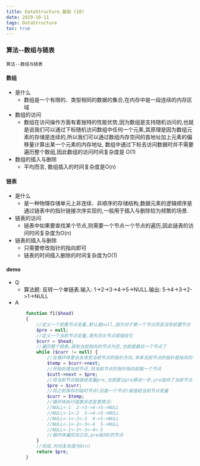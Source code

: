 ```yaml
---
title: DataStructure_基础 (10)
date: 2019-10-11
tags: DataStructure
toc: true
---
```


### 算法--数组与链表
    算法--数组与链表

<!-- more -->

#### 数组
- 是什么
    * 数组是一个有限的、类型相同的数据的集合,在内存中是一段连续的内存区域
- 数组的访问
    * 数组在访问操作方面有着独特的性能优势,因为数组是支持随机访问的,也就是说我们可以通过下标随机访问数组中任何一个元素,其原理是因为数组元素的存储是连续的,所以我们可以通过数组内存空间的首地址加上元素的偏移量计算出某一个元素的内存地址, 数组中通过下标去访问数据时并不需要遍历整个数组,因此数组的访问时间复杂度是 O(1)
- 数组的插入与删除
    * 平均而言, 数组插入的时间复杂度是O(n)

#### 链表
- 是什么
    * 是一种物理存储单元上非连续、非顺序的存储结构,数据元素的逻辑顺序是通过链表中的指针链接次序实现的,一般用于插入与删除较为频繁的场景.
- 链表的访问
    * 链表中如果要查找某个节点,则需要一个节点一个节点的遍历,因此链表的访问时间复杂度为O(n)
- 链表的插入与删除
    * 只需要修改指针的指向即可
    * 链表的时间插入删除的时间复杂度为O(1)

#### demo
- Q
    * 算法题: 反转一个单链表.输入: 1->2->3->4->5->NULL.输出: 5->4->3->2->1->NULL
- A
    ```php
        function f1($head)
        {
            //定义一个前置节点变量,默认是null,因为对于第一个节点而言没有前置节点
            $pre = null;
            //定义一个当前节点变量,首先将头节点赋值给它
            $curr = $head;
            //遍历整个链表,直到当前指向的节点为空,也就是最后一个节点了
            while ($curr != null) {
                //在循环体里会去改变当前节点的指针方向,本来当前节点的指针是指向的下一个节点,现在需要改为指向前一个节点,但是如果直接就这么修改了,那链条就断了,再也找不到后面的节点了,所以首先需要将下一个节点先临时保存起来,赋值到temp中,以备后续使用
                $temp = $curr->next;
                //开始处理当前节点,将当前节点的指针指向前面一个节点
                $cutt->next = $pre;
                //将当前节点赋值给变量pre,也就是让pre移动一步,pre指向了当前节点
                $pre = $curr;
                //将之前保存的临时节点(后面一个节点)赋值给当前节点变量
                $curr = $temp;
                //循环体执行链表状态变更情况: 
                //NULL<-1  2->3->4->5->NULL
                //NULL<-1<-2  3->4->5->NULL
                //NULL<-1<-2<-3  4->5->NULL
                //NULL<-1<-2<-3<-4  5->NULL
                //NULL<-1<-2<-3<-4<-5
                //循环体遍历完之后,pre指向5的节点
            }
            //完成,时间复杂度为O(n)
            return $pre;
        }
    ```




